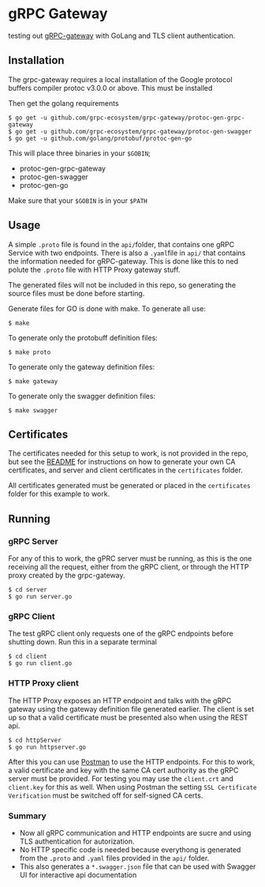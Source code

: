 # gRPC Gateway

testing out [gRPC-gateway](https://github.com/grpc-ecosystem/grpc-gateway) with GoLang and TLS client authentication.

## Installation

The grpc-gateway requires a local installation of the Google protocol buffers compiler protoc v3.0.0 or above. This must be installed

Then get the golang requirements

    $ go get -u github.com/grpc-ecosystem/grpc-gateway/protoc-gen-grpc-gateway
    $ go get -u github.com/grpc-ecosystem/grpc-gateway/protoc-gen-swagger
    $ go get -u github.com/golang/protobuf/protoc-gen-go

This will place three binaries in your `$GOBIN`;

- protoc-gen-grpc-gateway
- protoc-gen-swagger
- protoc-gen-go

Make sure that your `$GOBIN` is in your `$PATH`

## Usage

A simple `.proto` file is found in the `api/`folder, that contains one gRPC Service with two endpoints. There is also a `.yaml`file in `api/` that contains the information needed for gRPC-gateway. This is done like this to ned polute the `.proto` file with HTTP Proxy gateway stuff.

The generated files will not be included in this repo, so generating the source files must be done before starting.

Generate files for GO is done with make. To generate all use:

    $ make

To generate only the protobuff definition files:

    $ make proto

To generate only the gateway definition files:

    $ make gateway

To generate only the swagger definition files:

    $ make swagger

## Certificates

The certificates needed for this setup to work, is not provided in the repo, but see the [README](./certificates/README.md) for instructions on how to generate your own CA certificates, and server and client certificates in the `certificates` folder.

All certificates generated must be generated or placed in the `certificates` folder for this example to work.

## Running

### gRPC Server

For any of this to work, the gPRC server must be running, as this is the one receiving all the request, either from the gRPC client, or through the HTTP proxy created by the grpc-gateway.

    $ cd server
    $ go run server.go

### gRPC Client

The test gRPC client only requests one of the gRPC endpoints before shutting down. Run this in a separate terminal

    $ cd client
    $ go run client.go

### HTTP Proxy client

The HTTP Proxy exposes an HTTP endpoint and talks with the gRPC gateway using the gateway definition file generated earlier. The client is set up so that a valid certificate must be presented also when using the REST api.

    $ cd httpServer
    $ go run httpserver.go

After this you can use [Postman](https://www.getpostman.com) to use the HTTP endpoints. For this to work, a valid certificate and key with the same CA cert authority as the gRPC server must be provided. For testing you may use the `client.crt` and `client.key` for this as well.
When using Postman the setting `SSL Certificate Verification` must be switched off for self-signed CA certs.

### Summary

- Now all gRPC communication and HTTP endpoints are sucre and using TLS authentication for autorization. 
- No HTTP specific code is needed because everythong is generated from the `.proto` and `.yaml` files provided in the `api/` folder.
- This also generates a `*.swagger.json` file that can be used with Swagger UI for interactive api documentation
